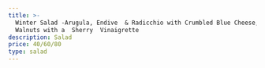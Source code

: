 ```yaml
---
title: >-
  Winter Salad -Arugula, Endive  & Radicchio with Crumbled Blue Cheese, Toasted
  Walnuts with a  Sherry  Vinaigrette 
description: Salad
price: 40/60/80
type: salad
---
```


